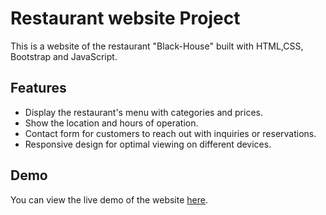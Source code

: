 # Restaurant website Project

This is a website of the restaurant "Black-House" built  with HTML,CSS, Bootstrap and JavaScript.

## Features

- Display the restaurant's menu with categories and prices.
- Show the location and hours of operation.
- Contact form for customers to reach out with inquiries or reservations.
- Responsive design for optimal viewing on different devices.

## Demo

You can view the live demo of the website [here]( https://larastrokach.github.io/Restaurant/).



